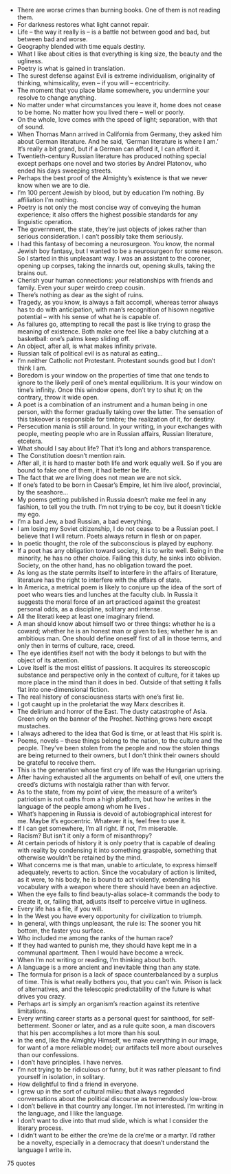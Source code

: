  - There are worse crimes than burning books. One of them is not reading them.
 - For darkness restores what light cannot repair.
 - Life – the way it really is – is a battle not between good and bad, but between bad and worse.
 - Geography blended with time equals destiny.
 - What I like about cities is that everything is king size, the beauty and the ugliness.
 - Poetry is what is gained in translation.
 - The surest defense against Evil is extreme individualism, originality of thinking, whimsicality, even – if you will – eccentricity.
 - The moment that you place blame somewhere, you undermine your resolve to change anything.
 - No matter under what circumstances you leave it, home does not cease to be home. No matter how you lived there – well or poorly.
 - On the whole, love comes with the speed of light; separation, with that of sound.
 - When Thomas Mann arrived in California from Germany, they asked him about German literature. And he said, ‘German literature is where I am.’ It’s really a bit grand, but if a German can afford it, I can afford it.
 - Twentieth-century Russian literature has produced nothing special except perhaps one novel and two stories by Andrei Platonov, who ended his days sweeping streets.
 - Perhaps the best proof of the Almighty’s existence is that we never know when we are to die.
 - I’m 100 percent Jewish by blood, but by education I’m nothing. By affiliation I’m nothing.
 - Poetry is not only the most concise way of conveying the human experience; it also offers the highest possible standards for any linguistic operation.
 - The government, the state, they’re just objects of jokes rather than serious consideration. I can’t possibly take them seriously.
 - I had this fantasy of becoming a neurosurgeon. You know, the normal Jewish boy fantasy, but I wanted to be a neurosurgeon for some reason. So I started in this unpleasant way. I was an assistant to the coroner, opening up corpses, taking the innards out, opening skulls, taking the brains out.
 - Cherish your human connections: your relationships with friends and family. Even your super weirdo creep cousin.
 - There’s nothing as dear as the sight of ruins.
 - Tragedy, as you know, is always a fait accompli, whereas terror always has to do with anticipation, with man’s recognition of hisown negative potential – with his sense of what he is capable of.
 - As failures go, attempting to recall the past is like trying to grasp the meaning of existence. Both make one feel like a baby clutching at a basketball: one’s palms keep sliding off.
 - An object, after all, is what makes infinity private.
 - Russian talk of political evil is as natural as eating...
 - I’m neither Catholic not Protestant. Protestant sounds good but I don’t think I am.
 - Boredom is your window on the properties of time that one tends to ignore to the likely peril of one’s mental equilibrium. It is your window on time’s infinity. Once this window opens, don’t try to shut it; on the contrary, throw it wide open.
 - A poet is a combination of an instrument and a human being in one person, with the former gradually taking over the latter. The sensation of this takeover is responsible for timbre; the realization of it, for destiny.
 - Persecution mania is still around. In your writing, in your exchanges with people, meeting people who are in Russian affairs, Russian literature, etcetera.
 - What should I say about life? That it’s long and abhors transparence.
 - The Constitution doesn’t mention rain.
 - After all, it is hard to master both life and work equally well. So if you are bound to fake one of them, it had better be life.
 - The fact that we are living does not mean we are not sick.
 - If one’s fated to be born in Caesar’s Empire, let him live aloof, provincial, by the seashore...
 - My poems getting published in Russia doesn’t make me feel in any fashion, to tell you the truth. I’m not trying to be coy, but it doesn’t tickle my ego.
 - I’m a bad Jew, a bad Russian, a bad everything.
 - I am losing my Soviet citizenship, I do not cease to be a Russian poet. I believe that I will return. Poets always return in flesh or on paper.
 - In poetic thought, the role of the subconscious is played by euphony.
 - If a poet has any obligation toward society, it is to write well. Being in the minority, he has no other choice. Failing this duty, he sinks into oblivion. Society, on the other hand, has no obligation toward the poet.
 - As long as the state permits itself to interfere in the affairs of literature, literature has the right to interfere with the affairs of state.
 - In America, a metrical poem is likely to conjure up the idea of the sort of poet who wears ties and lunches at the faculty club. In Russia it suggests the moral force of an art practiced against the greatest personal odds, as a discipline, solitary and intense.
 - All the literati keep at least one imaginary friend.
 - A man should know about himself two or three things: whether he is a coward; whether he is an honest man or given to lies; whether he is an ambitious man. One should define oneself first of all in those terms, and only then in terms of culture, race, creed.
 - The eye identifies itself not with the body it belongs to but with the object of its attention.
 - Love itself is the most elitist of passions. It acquires its stereoscopic substance and perspective only in the context of culture, for it takes up more place in the mind than it does in bed. Outside of that setting it falls flat into one-dimensional fiction.
 - The real history of consciousness starts with one’s first lie.
 - I got caught up in the proletariat the way Marx describes it.
 - The delirium and horror of the East. The dusty catastrophe of Asia. Green only on the banner of the Prophet. Nothing grows here except mustaches.
 - I always adhered to the idea that God is time, or at least that His spirit is.
 - Poems, novels – these things belong to the nation, to the culture and the people. They’ve been stolen from the people and now the stolen things are being returned to their owners, but I don’t think their owners should be grateful to receive them.
 - This is the generation whose first cry of life was the Hungarian uprising.
 - After having exhausted all the arguments on behalf of evil, one utters the creed’s dictums with nostalgia rather than with fervor.
 - As to the state, from my point of view, the measure of a writer’s patriotism is not oaths from a high platform, but how he writes in the language of the people among whom he lives .
 - What’s happening in Russia is devoid of autobiographical interest for me. Maybe it’s egocentric. Whatever it is, feel free to use it.
 - If I can get somewhere, I’m all right. If not, I’m miserable.
 - Racism? But isn’t it only a form of misanthropy?
 - At certain periods of history it is only poetry that is capable of dealing with reality by condensing it into something graspable, something that otherwise wouldn’t be retained by the mind.
 - What concerns me is that man, unable to articulate, to express himself adequately, reverts to action. Since the vocabulary of action is limited, as it were, to his body, he is bound to act violently, extending his vocabulary with a weapon where there should have been an adjective.
 - When the eye fails to find beauty-alias solace-it commands the body to create it, or, failing that, adjusts itself to perceive virtue in ugliness.
 - Every life has a file, if you will.
 - In the West you have every opportunity for civilization to triumph.
 - In general, with things unpleasant, the rule is: The sooner you hit bottom, the faster you surface.
 - Who included me among the ranks of the human race?
 - If they had wanted to punish me, they should have kept me in a communal apartment. Then I would have become a wreck.
 - When I’m not writing or reading, I’m thinking about both.
 - A language is a more ancient and inevitable thing than any state.
 - The formula for prison is a lack of space counterbalanced by a surplus of time. This is what really bothers you, that you can’t win. Prison is lack of alternatives, and the telescopic predictability of the future is what drives you crazy.
 - Perhaps art is simply an organism’s reaction against its retentive limitations.
 - Every writing career starts as a personal quest for sainthood, for self-betterment. Sooner or later, and as a rule quite soon, a man discovers that his pen accomplishes a lot more than his soul.
 - In the end, like the Almighty Himself, we make everything in our image, for want of a more reliable model; our artifacts tell more about ourselves than our confessions.
 - I don’t have principles. I have nerves.
 - I’m not trying to be ridiculous or funny, but it was rather pleasant to find yourself in isolation, in solitary.
 - How delightful to find a friend in everyone.
 - I grew up in the sort of cultural milieu that always regarded conversations about the political discourse as tremendously low-brow.
 - I don’t believe in that country any longer. I’m not interested. I’m writing in the language, and I like the language.
 - I don’t want to dive into that mud slide, which is what I consider the literary process.
 - I didn’t want to be either the cre’me de la cre’me or a martyr. I’d rather be a novelty, especially in a democracy that doesn’t understand the language I write in.

75 quotes